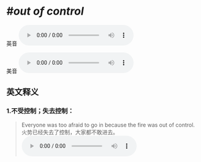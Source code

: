 # ***\#out of control*** 
英音
<audio src="./media/out of control1_AAC.aac" controls="controls"></audio>

美音
<audio src="./media/out of control2_AAC.aac" controls="controls"></audio>



  

英文释义
---
### 1.**不受控制；失去控制：**  

 > Everyone was too afraid to go in because the fire was out of control.  
 > 火势已经失去了控制，大家都不敢进去。    
<audio src="./media/13-control.aac" controls="controls"></audio>


